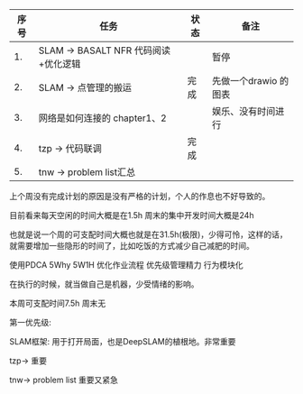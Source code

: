 <!--
 * @Author: Liu Weilong
 * @Date: 2021-06-27 21:52:57
 * @LastEditors: Liu Weilong
 * @LastEditTime: 2021-07-05 12:21:19
 * @Description: 
-->


序号|任务|状态|备注
---|---|---|---
1. |SLAM -> BASALT NFR 代码阅读+优化逻辑||暂停
2. |SLAM -> 点管理的搬运|完成|先做一个drawio 的图表
3. |网络是如何连接的 chapter1、2||娱乐、没有时间进行
4. |tzp -> 代码联调|完成|
5. |tnw -> problem list汇总||


上个周没有完成计划的原因是没有严格的计划，个人的作息也不好导致的。


目前看来每天空闲的时间大概是在1.5h
周末的集中开发时间大概是24h

也就是说一个周的可支配时间大概也就是在31.5h(极限)，少得可怜，这样的话，就需要增加一些隐形的时间了，比如吃饭的方式减少自己减肥的时间。

使用PDCA 5Why 5W1H 优化作业流程
优先级管理精力
行为模块化

在执行的时候，就当做自己是机器，少受情绪的影响。

本周可支配时间7.5h 周末无

第一优先级:

SLAM框架: 用于打开局面，也是DeepSLAM的植根地。非常重要

tzp->  重要

tnw->  problem list    重要又紧急